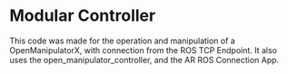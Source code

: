 # Modular Controller
This code was made for the operation and manipulation of a OpenManipulatorX, with connection from the ROS TCP Endpoint.
It also uses the open_manipulator_controller, and the AR ROS Connection App.
